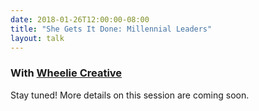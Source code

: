 ```yaml
---
date: 2018-01-26T12:00:00-08:00
title: "She Gets It Done: Millennial Leaders"
layout: talk
---
```


### With [Wheelie Creative](http://www.wheeliecreative.com/)

Stay tuned! More details on this session are coming soon.
